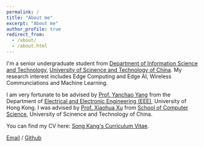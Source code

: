 ```yaml
---
permalink: /
title: "About me"
excerpt: "About me"
author_profile: true
redirect_from: 
  - /about/
  - /about.html
---
```


I'm a senior undergraduate student from [Department of Information Science and Technology](https://sist.ustc.edu.cn/), [University of Scinence and Technology of China](https://www.ustc.edu.cn/). My research interest includes Edge Computing and Edge AI, Wireless Communciations and Machine Learning.

I am very fortunate to be advised by [Prof. Yanchao Yang](https://yanchaoyang.github.io/) from  the Department of [Electrical and Electronic Engineering (EEE)](https://www.eee.hku.hk/), University of Hong Kong. I was advised by [Prof. Xiaohua Xu](http://staff.ustc.edu.cn/~xiaohuaxu/) from [School of Computer Science](https://cs.ustc.edu.cn/), University of Scinence and Technology of China.

You can find my CV here: [Song Kang's Curriculum Vitae](../assets/Curriculum_Vitae.pdf).

[Email](mailto:ks200281@mail.ustc.edu.cn) / [Github](https://github.com/kkks1024)
